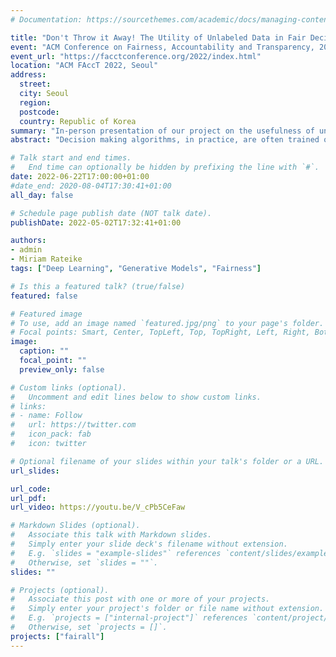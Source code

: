 ```yaml
---
# Documentation: https://sourcethemes.com/academic/docs/managing-content/

title: "Don't Throw it Away! The Utility of Unlabeled Data in Fair Decision Making"
event: "ACM Conference on Fairness, Accountability and Transparency, 2022"
event_url: "https://facctconference.org/2022/index.html"
location: "ACM FAccT 2022, Seoul"
address:
  street:
  city: Seoul
  region:
  postcode:
  country: Republic of Korea
summary: "In-person presentation of our project on the usefulness of unlabeled data when modeling fair decision-making policies."
abstract: "Decision making algorithms, in practice, are often trained on data that exhibits a variety of biases. Decision-makers often aim to take decisions based on some ground-truth target that is assumed or expected to be unbiased, i.e., equally distributed across socially salient groups. In many practical settings, the ground-truth cannot be directly observed, and instead, we have to rely on a biased proxy measure of the ground-truth, i.e., biased labels, in the data. In addition, data is often selectively labeled, i.e., even the biased labels are only observed for a small fraction of the data that received a positive decision. To overcome label and selection biases, recent work proposes to learn stochastic, exploring decision policies via i) online training of new policies at each time-step and ii) enforcing fairness as a constraint on performance. However, the existing approach uses only labeled data, disregarding a large amount of unlabeled data, and thereby suffers from high instability and variance in the learned decision policies at different times. In this paper, we propose a novel method based on a variational autoencoder for practical fair decision-making. Our method learns an unbiased data representation leveraging both labeled and unlabeled data and uses the representations to learn a policy in an online process. Using synthetic data, we empirically validate that our method converges to the optimal (fair) policy according to the ground-truth with low variance. In real-world experiments, we further show that our training approach not only offers a more stable learning process but also yields policies with higher fairness as well as utility than previous approaches."

# Talk start and end times.
#   End time can optionally be hidden by prefixing the line with `#`.
date: 2022-06-22T17:00:00+01:00
#date_end: 2020-08-04T17:30:41+01:00
all_day: false

# Schedule page publish date (NOT talk date).
publishDate: 2022-05-02T17:32:41+01:00

authors: 
- admin
- Miriam Rateike
tags: ["Deep Learning", "Generative Models", "Fairness"]

# Is this a featured talk? (true/false)
featured: false

# Featured image
# To use, add an image named `featured.jpg/png` to your page's folder. 
# Focal points: Smart, Center, TopLeft, Top, TopRight, Left, Right, BottomLeft, Bottom, BottomRight.
image:
  caption: ""
  focal_point: ""
  preview_only: false

# Custom links (optional).
#   Uncomment and edit lines below to show custom links.
# links:
# - name: Follow
#   url: https://twitter.com
#   icon_pack: fab
#   icon: twitter

# Optional filename of your slides within your talk's folder or a URL.
url_slides:  

url_code:
url_pdf:
url_video: https://youtu.be/V_cPb5CeFaw

# Markdown Slides (optional).
#   Associate this talk with Markdown slides.
#   Simply enter your slide deck's filename without extension.
#   E.g. `slides = "example-slides"` references `content/slides/example-slides.md`.
#   Otherwise, set `slides = ""`.
slides: ""

# Projects (optional).
#   Associate this post with one or more of your projects.
#   Simply enter your project's folder or file name without extension.
#   E.g. `projects = ["internal-project"]` references `content/project/deep-learning/index.md`.
#   Otherwise, set `projects = []`.
projects: ["fairall"]
---
```

